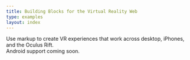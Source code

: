 ```yaml
---
title: Building Blocks for the Virtual Reality Web
type: examples
layout: index
---
```


<div class="intro copy">
Use markup to create VR experiences that work across desktop, iPhones, and the Oculus Rift. <div class="tip">Android support coming soon.</div></div>

<!--
View the <a href="examples/" class="btn-index btn-examples">examples</a>.
Grab the <a href="https://github.com/aframevr/aframe-boilerplate/" class="btn-index btn-boilerplate">A-Frame Starter Kit</a>.
-->
